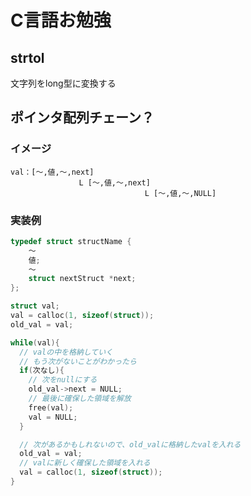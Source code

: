 # C言語お勉強

## strtol
文字列をlong型に変換する

## ポインタ配列チェーン？

### イメージ
``` text
val：[～,値,～,next]
　　　　　　　　  L [～,値,～,next]
                              L [～,値,～,NULL]
```

### 実装例

``` C
typedef struct structName {
    ～
    値;
    ～
    struct nextStruct *next;
};

struct val;
val = calloc(1, sizeof(struct));
old_val = val;

while(val){
  // valの中を格納していく
  // もう次がないことがわかったら
  if(次なし){
    // 次をnullにする
    old_val->next = NULL;
    // 最後に確保した領域を解放
    free(val);
    val = NULL;
  }

  // 次があるかもしれないので、old_valに格納したvalを入れる
  old_val = val;
  // valに新しく確保した領域を入れる
  val = calloc(1, sizeof(struct));
}
```